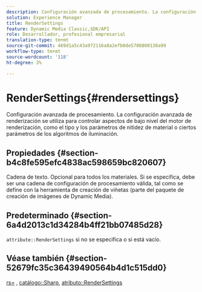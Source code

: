 ```yaml
---
description: Configuración avanzada de procesamiento. La configuración avanzada de renderización se utiliza para controlar aspectos de bajo nivel del motor de renderización, como el tipo y los parámetros de nitidez de material o ciertos parámetros de los algoritmos de iluminación.
solution: Experience Manager
title: RenderSettings
feature: Dynamic Media Classic,SDK/API
role: Desarrollador, profesional empresarial
translation-type: tm+mt
source-git-commit: 469d1a5c43a972116a8a2efb0de5708800130a99
workflow-type: tm+mt
source-wordcount: '118'
ht-degree: 3%

---
```



# RenderSettings{#rendersettings}

Configuración avanzada de procesamiento. La configuración avanzada de renderización se utiliza para controlar aspectos de bajo nivel del motor de renderización, como el tipo y los parámetros de nitidez de material o ciertos parámetros de los algoritmos de iluminación.

## Propiedades {#section-b4c8fe595efc4838ac598659bc820607}

Cadena de texto. Opcional para todos los materiales. Si se especifica, debe ser una cadena de configuración de procesamiento válida, tal como se define con la herramienta de creación de viñetas (parte del paquete de creación de imágenes de Dynamic Media).

## Predeterminado {#section-6a4d2013c1d34284b4ff21bb07485d28}

`attribute::RenderSettings` si no se especifica o si está vacío.

## Véase también {#section-52679fc35c36439490564b4d1c515dd0}

[rs=](../../../../../ir-api/http-protocol/image-rendering-api-ref/c-ir-http-protocol-ref/c-ir-http-protocol-command-reference/r-ir-rs.md#reference-d20cefaaa6cd4f449d1591c87959b4cf) ,  [catálogo::Sharp](../../../../../ir-api/material-cat/image-rendering-api-ref/c-ir-material-catalog/c-ir-material-data-reference/r-ir-sharp-dataref.md#reference-f79a14bd52474dfd8495115d398a30d0),  [atributo::RenderSettings](../../../../../ir-api/material-cat/image-rendering-api-ref/c-ir-material-catalog/c-ir-attributes-reference/r-ir-rendersettings.md#reference-f3ae5e18095d40b2a8edef957dd82fbd)
